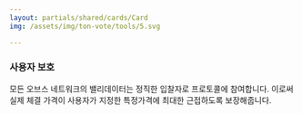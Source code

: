 ```yaml
---
layout: partials/shared/cards/Card
img: /assets/img/ton-vote/tools/5.svg

---
```



### 사용자 보호

모든 오브스 네트워크의 밸리데이터는 정직한 입찰자로 프로토콜에 참여합니다. 이로써 실제 체결 가격이 사용자가 지정한 특정가격에 최대한 근접하도록 보장해줍니다.

